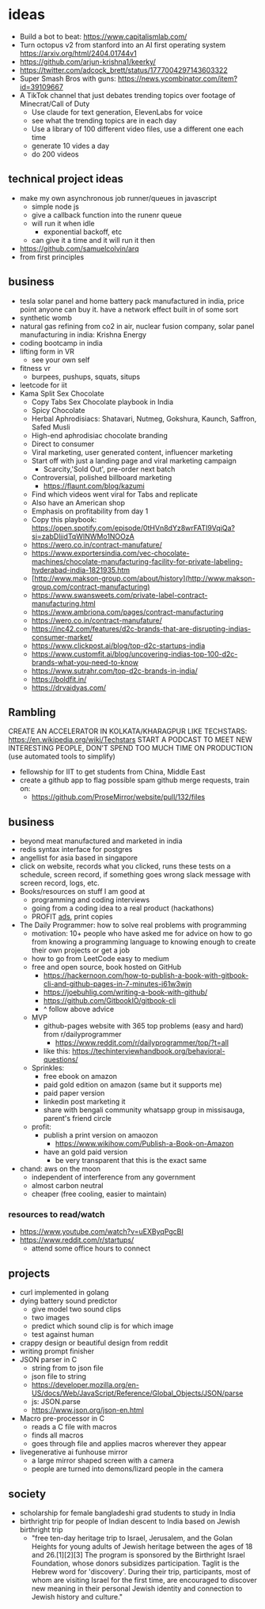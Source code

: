 # ideas
- Build a bot to beat: https://www.capitalismlab.com/
- Turn octopus v2 from stanford into an AI first operating system https://arxiv.org/html/2404.01744v1
- https://github.com/arjun-krishna1/keerky/ 
- https://twitter.com/adcock_brett/status/1777004297143603322
- Super Smash Bros with guns: https://news.ycombinator.com/item?id=39109667
- A TikTok channel that just debates trending topics over footage of Minecrat/Call of Duty
  - Use claude for text generation, ElevenLabs for voice
  - see what the trending topics are in each day
  - Use a library of 100 different video files, use a different one each time
  - generate 10 vides a day
  - do 200 videos
## technical project ideas
- make my own asynchronous job runner/queues in javascript
  - simple node js
  - give a callback function into the runenr queue
  - will run it when idle
    - exponential backoff, etc
  - can give it a time and it will run it then
- https://github.com/samuelcolvin/arq
- from first principles
## business
- tesla solar panel and home battery pack manufactured in india, price point anyone can buy it. have a network effect built in of some sort
- synthetic womb
- natural gas refining from co2 in air, nuclear fusion company, solar panel manufacturing in india: Krishna Energy
- coding bootcamp in india
- lifting form in VR
  - see your own self
- fitness vr
  - burpees, pushups, squats, situps
- leetcode for iit
- Kama Split Sex Chocolate
  - Copy Tabs Sex Chocolate playbook in India
  - Spicy Chocolate
  - Herbal Aphrodisiacs: Shatavari, Nutmeg, Gokshura, Kaunch, Saffron, Safed Musli
  - High-end aphrodisiac chocolate branding
  - Direct to consumer
  - Viral marketing, user generated content, influencer marketing
  - Start off with just a landing page and viral marketing campaign
    - Scarcity,'Sold Out', pre-order next batch
  - Controversial, polished billboard marketing
    - https://flaunt.com/blog/kazumi
  - Find which videos went viral for Tabs and replicate
  - Also have an American shop
  - Emphasis on profitability from day 1
  - Copy this playbook: https://open.spotify.com/episode/0tHVn8dYz8wrFATI9VqiQa?si=zabDljjdTqWINWMo1NOOzA
  - https://wero.co.in/contract-manufature/
  - https://www.exportersindia.com/vec-chocolate-machines/chocolate-manufacturing-facility-for-private-labeling-hyderabad-india-1821935.htm
  - [http://www.makson-group.com/about/history](http://www.makson-group.com/contract-manufacturing)
  - https://www.swansweets.com/private-label-contract-manufacturing.html
  - https://www.ambriona.com/pages/contract-manufacturing
  - https://wero.co.in/contract-manufature/
  - https://inc42.com/features/d2c-brands-that-are-disrupting-indias-consumer-market/
  - https://www.clickpost.ai/blog/top-d2c-startups-india
  - https://www.customfit.ai/blog/uncovering-indias-top-100-d2c-brands-what-you-need-to-know
  - https://www.sutrahr.com/top-d2c-brands-in-india/
  - https://boldfit.in/
  - https://drvaidyas.com/

## Rambling
CREATE AN ACCELERATOR IN KOLKATA/KHARAGPUR
LIKE TECHSTARS: https://en.wikipedia.org/wiki/Techstars
START A PODCAST TO MEET NEW INTERESTING PEOPLE, DON'T SPEND TOO MUCH TIME ON PRODUCTION (use automated tools to simplify)
- fellowship for IIT to get students from China, Middle East
- create a github app to flag possible spam github merge requests, train on:
  - https://github.com/ProseMirror/website/pull/132/files 
## business
- beyond meat manufactured and marketed in india
- redis syntax interface for postgres
- angellist for asia based in singapore
- click on website, records what you clicked, runs these tests on a schedule, screen record, if something goes wrong slack message with screen record, logs, etc.
- Books/resources on stuff I am good at
  - programming and coding interviews
  - going from a coding idea to a real product (hackathons)
  - PROFIT [ads](https://techinterviewhandbook.org/best-practice-questions/), print copies
- The Daily Programmer: how to solve real problems with programming
  - motivation: 10+ people who have asked me for advice on how to go from knowing a programming language to knowing enough to create their own projects or get a job
  - how to go from LeetCode easy to medium
  - free and open source, book hosted on GitHub
    - https://hackernoon.com/how-to-publish-a-book-with-gitbook-cli-and-github-pages-in-7-minutes-i61w3wjn
    - https://joebuhlig.com/writing-a-book-with-github/
    - https://github.com/GitbookIO/gitbook-cli
    - ^ follow above advice
  - MVP
    - github-pages website with 365 top problems (easy and hard) from r/dailyprogrammer
      - https://www.reddit.com/r/dailyprogrammer/top/?t=all
    - like this: https://techinterviewhandbook.org/behavioral-questions/
  - Sprinkles:
    - free ebook on amazon
    - paid gold edition on amazon (same but it supports me)
    - paid paper version
    - linkedin post marketing it
    - share with bengali community whatsapp group in missisauga, parent's friend circle
  - profit:
    - publish a print version on amaozon
      - https://www.wikihow.com/Publish-a-Book-on-Amazon
    - have an gold paid version
      - be very transparent that this is the exact same
- chand: aws on the moon
  - independent of interference from any government
  - almost carbon neutral 
  - cheaper (free cooling, easier to maintain)
### resources to read/watch
- https://www.youtube.com/watch?v=uEXByqPgcBI
- https://www.reddit.com/r/startups/
  - attend some office hours to connect
## projects
- curl implemented in golang
- dying battery sound predictor
  - give model two sound clips
  - two images
  - predict which sound clip is for which image
  - test against human
- crappy design or beautiful design from reddit
- writing prompt finisher
- JSON parser in C
  - string from to json file
  - json file to string
  - https://developer.mozilla.org/en-US/docs/Web/JavaScript/Reference/Global_Objects/JSON/parse
  - js: JSON.parse
  - https://www.json.org/json-en.html 
- Macro pre-processor in C
  - reads a C file with macros
  - finds all macros
  - goes through file and applies macros wherever they appear
- livegenerative ai funhouse mirror
    - a large mirror shaped screen with a camera
    - people are turned into demons/lizard people in the camera
## society
- scholarship for female bangladeshi grad students to study in India
- birthright trip for people of Indian descent to India based on Jewish birthright trip
  - "free ten-day heritage trip to Israel, Jerusalem, and the Golan Heights for young adults of Jewish heritage between the ages of 18 and 26.[1][2][3] The program is sponsored by the Birthright Israel Foundation, whose donors subsidizes participation. Taglit is the Hebrew word for 'discovery'. During their trip, participants, most of whom are visiting Israel for the first time, are encouraged to discover new meaning in their personal Jewish identity and connection to Jewish history and culture."
